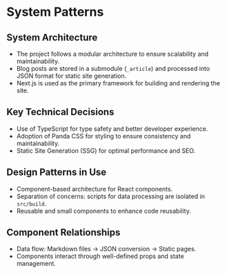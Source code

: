 # System Patterns

## System Architecture
- The project follows a modular architecture to ensure scalability and maintainability.
- Blog posts are stored in a submodule (`_article`) and processed into JSON format for static site generation.
- Next.js is used as the primary framework for building and rendering the site.

## Key Technical Decisions
- Use of TypeScript for type safety and better developer experience.
- Adoption of Panda CSS for styling to ensure consistency and maintainability.
- Static Site Generation (SSG) for optimal performance and SEO.

## Design Patterns in Use
- Component-based architecture for React components.
- Separation of concerns: scripts for data processing are isolated in `src/build`.
- Reusable and small components to enhance code reusability.

## Component Relationships
- Data flow: Markdown files → JSON conversion → Static pages.
- Components interact through well-defined props and state management.
